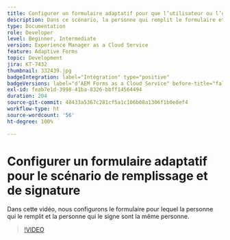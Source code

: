 ```yaml
---
title: Configurer un formulaire adaptatif pour que l’utilisateur ou l’utilisatrice puisse le remplir et le signer
description: Dans ce scénario, la personne qui remplit le formulaire et la personne qui le signe sont la même personne.
type: Documentation
role: Developer
level: Beginner, Intermediate
version: Experience Manager as a Cloud Service
feature: Adaptive Forms
topic: Development
jira: KT-7432
thumbnail: 332439.jpg
badgeIntegration: label="Intégration" type="positive"
badgeVersions: label="dʼAEM Forms as a Cloud Service" before-title="false"
exl-id: feab7e1d-3998-41ba-8326-bbff14564494
duration: 204
source-git-commit: 48433a5367c281cf5a1c106b08a1306f1b0e8ef4
workflow-type: ht
source-wordcount: '56'
ht-degree: 100%

---
```


# Configurer un formulaire adaptatif pour le scénario de remplissage et de signature


Dans cette vidéo, nous configurons le formulaire pour lequel la personne qui le remplit et la personne qui le signe sont la même personne.

>[!VIDEO](https://video.tv.adobe.com/v/3411756?quality=12&learn=on&captions=fre_fr)
